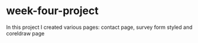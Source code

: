 # week-four-project
In this project I created various pages: contact page, survey form styled and coreldraw page 
